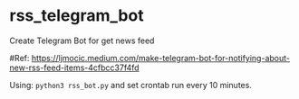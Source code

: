 # rss_telegram_bot
Create Telegram Bot for get news feed

#Ref: https://ljmocic.medium.com/make-telegram-bot-for-notifying-about-new-rss-feed-items-4cfbcc37f4fd

Using: `python3 rss_bot.py` and set crontab run every 10 minutes.
